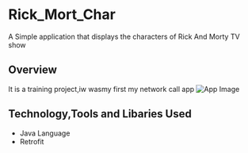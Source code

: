 # Rick_Mort_Char
A Simple application that displays the characters  of Rick And Morty TV show
## Overview
It is a training project,iw wasmy first my network call app
![App Image](https://res.cloudinary.com/jolugba/image/upload/v1586214691/Screenshot_20200406-235956_tv6cqq.png)
## Technology,Tools and Libaries Used
* Java Language
* Retrofit
